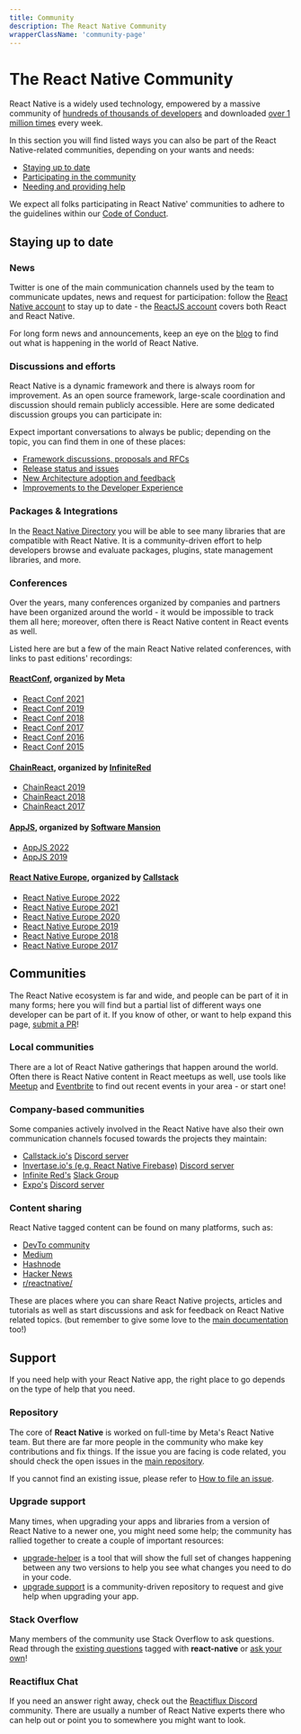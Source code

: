```yaml
---
title: Community
description: The React Native Community
wrapperClassName: 'community-page'
---
```


# The React Native Community

React Native is a widely used technology, empowered by a massive community of [hundreds of thousands of developers](https://github.com/facebook/react-native/stargazers) and downloaded [over 1 million times](https://www.npmjs.com/package/react-native) every week.

In this section you will find listed ways you can also be part of the React Native-related communities, depending on your wants and needs:

- [Staying up to date](#staying-up-to-date)
- [Participating in the community](#communities)
- [Needing and providing help](#support)

We expect all folks participating in React Native' communities to adhere to the guidelines within our [Code of Conduct](https://github.com/facebook/react-native/blob/main/CODE_OF_CONDUCT.md).

## Staying up to date

### News

Twitter is one of the main communication channels used by the team to communicate updates, news and request for participation: follow the [React Native account](https://twitter.com/reactnative) to stay up to date - the [ReactJS account](https://twitter.com/reactjs) covers both React and React Native.

For long form news and announcements, keep an eye on the [blog](blog) to find out what is happening in the world of React Native.

### Discussions and efforts

React Native is a dynamic framework and there is always room for improvement. As an open source framework, large-scale coordination and discussion should remain publicly accessible. Here are some dedicated discussion groups you can participate in:

Expect important conversations to always be public; depending on the topic, you can find them in one of these places:

- [Framework discussions, proposals and RFCs](https://github.com/react-native-community/discussions-and-proposals/discussions)
- [Release status and issues](https://github.com/reactwg/react-native-releases/discussions)
- [New Architecture adoption and feedback](https://github.com/reactwg/react-native-new-architecture/discussions)
- [Improvements to the Developer Experience](https://github.com/react-native-community/developer-experience-wg)

### Packages & Integrations

In the [React Native Directory](https://reactnative.directory/) you will be able to see many libraries that are compatible with React Native. It is a community-driven effort to help developers browse and evaluate packages, plugins, state management libraries, and more.

### Conferences

Over the years, many conferences organized by companies and partners have been organized around the world - it would be impossible to track them all here; moreover, often there is React Native content in React events as well.

Listed here are but a few of the main React Native related conferences, with links to past editions' recordings:

#### [ReactConf](https://conf.reactjs.org/), organized by Meta

- [React Conf 2021](https://www.youtube.com/watch?v=FZ0cG47msEk&list=PLNG_1j3cPCaZZ7etkzWA7JfdmKWT0pMsa)
- [React Conf 2019](https://www.youtube.com/playlist?list=PLPxbbTqCLbGHPxZpw4xj_Wwg8-fdNxJRh)
- [React Conf 2018](https://www.youtube.com/watch?v=WXYPpY_mElQ)
- [React Conf 2017](https://www.youtube.com/playlist?list=PLb0IAmt7-GS3fZ46IGFirdqKTIxlws7e0)
- [React Conf 2016](https://www.youtube.com/playlist?list=PLb0IAmt7-GS0M8Q95RIc2lOM6nc77q1IY)
- [React Conf 2015](https://www.youtube.com/watch?list=PLb0IAmt7-GS1cbw4qonlQztYV1TAW0sCr&v=KVZ-P-ZI6W4)

#### [ChainReact](https://cr.infinite.red/), organized by [InfiniteRed](https://infinite.red/)

- [ChainReact 2019](https://www.youtube.com/playlist?list=PLFHvL21g9bk2bTWTCP1BueiiIz8q258z9)
- [ChainReact 2018](https://www.youtube.com/playlist?list=PLFHvL21g9bk1skdjnKVGXREDmP_HVDj-u)
- [ChainReact 2017](https://www.youtube.com/playlist?list=PLFHvL21g9bk3RxJ1Ut5nR_uTZFVOxu522)

#### [AppJS](https://appjs.co/), organized by [Software Mansion](https://swmansion.com/)

- [AppJS 2022](https://www.youtube.com/playlist?list=PLSk21zn8fFZC3UIvyRjDb4Uog3244BwM6)
- [AppJS 2019](https://www.youtube.com/playlist?list=PLSk21zn8fFZBKEJxmkdSzzmMJrxkfyjph)

#### [React Native Europe](https://www.react-native.eu/), organized by [Callstack](https://www.callstack.com/)

- [React Native Europe 2022](https://www.youtube.com/playlist?list=PLZ3MwD-soTTE-qcA0MrcvZBdmkHJSIjJX)
- [React Native Europe 2021](https://www.youtube.com/playlist?list=PLZ3MwD-soTTG-8Ix3lQ8zHvk94juXpYjl)
- [React Native Europe 2020](https://www.youtube.com/playlist?list=PLZ3MwD-soTTEGG42-BvoqD0qK0vKV2ygm)
- [React Native Europe 2019](https://www.youtube.com/playlist?list=PLZ3MwD-soTTHy9_88QPLF8DEJkvoB5Tl-)
- [React Native Europe 2018](https://www.youtube.com/playlist?list=PLZ3MwD-soTTEOWXU2I8Y8C3AfqvJdn3M_)
- [React Native Europe 2017](https://www.youtube.com/playlist?list=PLZ3MwD-soTTF76yq91JdPrFshTm_ZNNsf)

## Communities

The React Native ecosystem is far and wide, and people can be part of it in many forms; here you will find but a partial list of different ways one developer can be part of it. If you know of other, or want to help expand this page, [submit a PR](https://github.com/facebook/react-native-website/pulls?q=is%3Apr+is%3Aopen+sort%3Aupdated-desc)!

### Local communities

There are a lot of React Native gatherings that happen around the world. Often there is React Native content in React meetups as well, use tools like [Meetup](http://www.meetup.com/topics/react-native/) and [Eventbrite](https://www.eventbrite.co.uk/d/online/react-native/?page=1) to find out recent events in your area - or start one!

### Company-based communities

Some companies actively involved in the React Native have also their own communication channels focused towards the projects they maintain:

- [Callstack.io's](https://www.callstack.com/) [Discord server](https://discordapp.com/invite/zwR2Cdh)
- [Invertase.io's (e.g. React Native Firebase)](https://invertase.io/) [Discord server](https://discord.gg/C9aK28N)
- [Infinite Red's](https://infinite.red/) [Slack Group](http://community.infinite.red/)
- [Expo's](https://expo.dev/) [Discord server](https://chat.expo.dev/)

### Content sharing

React Native tagged content can be found on many platforms, such as:

- [DevTo community](https://dev.to/t/reactnative)
- [Medium](https://medium.com/tag/react-native)
- [Hashnode](https://hashnode.com/n/react-native)
- [Hacker News](https://hn.algolia.com/?q=react-native)
- [r/reactnative/](https://www.reddit.com/r/reactnative/)

These are places where you can share React Native projects, articles and tutorials as well as start discussions and ask for feedback on React Native related topics. (but remember to give some love to the [main documentation](https://github.com/facebook/react-native-website) too!)

## Support

If you need help with your React Native app, the right place to go depends on the type of help that you need.

### Repository

The core of **React Native** is worked on full-time by Meta's React Native team. But there are far more people in the community who make key contributions and fix things. If the issue you are facing is code related, you should check the open issues in the [main repository](https://github.com/facebook/react-native/issues).

If you cannot find an existing issue, please refer to [How to file an issue](/contributing/how-to-file-an-issue).

### Upgrade support

Many times, when upgrading your apps and libraries from a version of React Native to a newer one, you might need some help; the community has rallied together to create a couple of important resources:

- [upgrade-helper](https://react-native-community.github.io/upgrade-helper/) is a tool that will show the full set of changes happening between any two versions to help you see what changes you need to do in your code.
- [upgrade support](https://github.com/react-native-community/upgrade-support) is a community-driven repository to request and give help when upgrading your app.

### Stack Overflow

Many members of the community use Stack Overflow to ask questions. Read through the [existing questions](http://stackoverflow.com/questions/tagged/react-native?sort=frequent) tagged with **react-native** or [ask your own](http://stackoverflow.com/questions/ask?tags=react-native)!

### Reactiflux Chat

If you need an answer right away, check out the [Reactiflux Discord](https://discord.gg/JuTwWB8rsy) community. There are usually a number of React Native experts there who can help out or point you to somewhere you might want to look.
